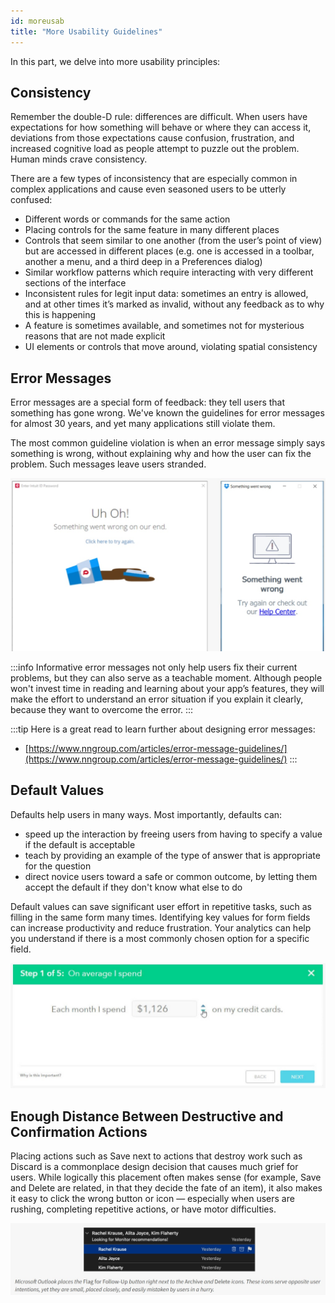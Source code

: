 ```yaml
---
id: moreusab
title: "More Usability Guidelines"
---
```


In this part, we delve into more usability principles:

## Consistency

Remember the double-D rule: differences are difficult. When users have expectations for how something will behave or where they can access it, deviations from those expectations cause confusion, frustration, and increased cognitive load as people attempt to puzzle out the problem. Human minds crave consistency.

There are a few types of inconsistency that are especially common in complex applications and cause even seasoned users to be utterly confused:

* Different words or commands for the same action
* Placing controls for the same feature in many different places
* Controls that seem similar to one another (from the user’s point of view) but are  accessed in different places (e.g. one is accessed in a toolbar, another a menu, and a third deep in a Preferences dialog)
* Similar workflow patterns which require interacting with very different sections of the interface
* Inconsistent rules for legit input data: sometimes an entry is allowed, and at other times it’s marked as invalid, without any feedback as to why this is happening
* A feature is sometimes available, and sometimes not for mysterious reasons that are not made explicit
* UI elements or controls that move around, violating spatial consistency

## Error Messages
Error messages are a special form of feedback: they tell users that something has gone wrong. We've known the guidelines for error messages for almost 30 years, and yet many applications still violate them. 

The most common guideline violation is when an error message simply says something is wrong, without explaining why and how the user can fix the problem. Such messages leave users stranded.

![](../../../static/img/usab43.jpg)

:::info
Informative error messages not only help users fix their current problems, but they can also serve as a teachable moment. Although people won't invest time in reading and learning about your app’s features, they will make the effort to understand an error situation if you explain it clearly, because they want to overcome the error.
:::

:::tip
Here is a great read to learn further about designing error messages:
* [https://www.nngroup.com/articles/error-message-guidelines/](https://www.nngroup.com/articles/error-message-guidelines/)
:::

## Default Values

Defaults help users in many ways. Most importantly, defaults can:

* speed up the interaction by freeing users from having to specify a value if the default is acceptable
* teach by providing an example of the type of answer that is appropriate for the question
* direct novice users toward a safe or common outcome, by letting them accept the default if they don't know what else to do

Default values can save significant user effort in repetitive tasks, such as filling in the same form many times. Identifying key values for form fields can increase productivity and reduce frustration. Your analytics can help you understand if there is a most commonly chosen option for a specific field.

![](../../../static/img/usab44.jpg)

## Enough Distance Between Destructive and Confirmation Actions

Placing actions such as Save next to actions that destroy work such as Discard is a commonplace design decision that causes much grief for users. While logically this placement often makes sense (for example, Save and Delete are related, in that they decide the fate of an item), it also makes it easy to click the wrong button or icon — especially when users are rushing, completing repetitive actions, or have motor difficulties.

![](../../../static/img/usab45.jpg)